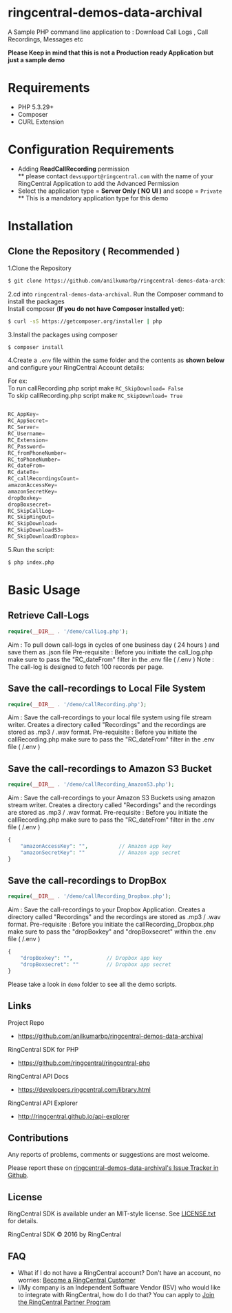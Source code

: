 # ringcentral-demos-data-archival
A Sample PHP command line application to : Download Call Logs , Call Recordings, Messages etc

**Please Keep in mind that this is not a Production ready Application but just a sample demo**

 
# Requirements

- PHP 5.3.29+
- Composer
- CURL Extension

# Configuration Requirements

- Adding **ReadCallRecording** permission  
  ** please contact `devsupport@ringcentral.com` with the name of your RingCentral Application to add the Advanced Permission
- Select the application type = **Server Only ( NO UI )**  and scope = `Private`   
  ** This is a mandatory application type for this demo 

# Installation


## Clone the Repository **( Recommended )**

1.Clone the Repository  
```sh
$ git clone https://github.com/anilkumarbp/ringcentral-demos-data-archival.git
```  
2.cd into `ringcentral-demos-data-archival`. Run the Composer command to install the packages  
 Install composer (**If you do not have Composer installed yet**):  
```sh
$ curl -sS https://getcomposer.org/installer | php
```  
3.Install the packages using composer  
```sh
$ composer install
```  
4.Create a `.env` file within the same folder and the contents as **shown below** and configure your RingCentral Account details:

For ex:  
        To run callRecording.php script make `RC_SkipDownload= False`  
        To skip callRecording.php script make `RC_SkipDownload= True` 

```php

RC_AppKey= 							
RC_AppSecret= 
RC_Server= 
RC_Username= 
RC_Extension= 
RC_Password= 
RC_fromPhoneNumber= 
RC_toPhoneNumber= 
RC_dateFrom= 
RC_dateTo= 
RC_callRecordingsCount= 
amazonAccessKey= 
amazonSecretKey= 
dropBoxkey= 
dropBoxsecret= 
RC_SkipCallLog=           
RC_SkipRingOut=         
RC_SkipDownload=     
RC_SkipDownloadS3= 
RC_SkipDownloadDropbox=  

```  
5.Run the script:

```sh
$ php index.php
```

# Basic Usage

## Retrieve Call-Logs

```php
require(__DIR__ . '/demo/callLog.php');
```
Aim : To pull down call-logs in cycles of one business day ( 24 hours ) and save them as .json file
Pre-requisite : Before you initiate the call_log.php make sure to pass the "RC_dateFrom" filter in the .env file ( /.env )
Note : The call-log is designed to fetch 100 records per page.

## Save the call-recordings to Local File System

```php
require(__DIR__ . '/demo/callRecording.php');
```
Aim : Save the call-recordings to your local file system using file stream writer. Creates a directory called "Recordings" and the recordings are stored as .mp3 / .wav format.
Pre-requisite : Before you initiate the callRecording.php make sure to pass the "RC_dateFrom" filter in the .env file ( /.env )

## Save the call-recordings to Amazon S3 Bucket

```php
require(__DIR__ . '/demo/callRecording_AmazonS3.php');
```
Aim : Save the call-recordings to your Amazon S3 Buckets using amazon stream writer. Creates a directory called "Recordings" and the recordings are stored as .mp3 / .wav format.
Pre-requisite : Before you initiate the callRecording.php make sure to pass the "RC_dateFrom" filter in the .env file ( /.env )
```php
{
	"amazonAccessKey": "", 			// Amazon app key       
	"amazonSecretKey": ""			// Amazon app secret
}
```

## Save the call-recordings to DropBox

```php
require(__DIR__ . '/demo/callRecording_Dropbox.php');
```
Aim : Save the call-recordings to your Dropbox Application. Creates a directory called "Recordings" and the recordings are stored as .mp3 / .wav format.
Pre-requisite : Before you initiate the callRecording_Dropbox.php make sure to pass the "dropBoxkey" and "dropBoxsecret" within the .env file ( /.env )

```php
{
	"dropBoxkey": "", 			// Dropbox app key       
	"dropBoxsecret": ""			// Dropbox app secret
}
```


Please take a look in `demo` folder to see all the demo scripts.


## Links

Project Repo

* https://github.com/anilkumarbp/ringcentral-demos-data-archival

RingCentral SDK for PHP

* https://github.com/ringcentral/ringcentral-php

RingCentral API Docs

* https://developers.ringcentral.com/library.html

RingCentral API Explorer

* http://ringcentral.github.io/api-explorer

## Contributions

Any reports of problems, comments or suggestions are most welcome.

Please report these on [ringcentral-demos-data-archival's Issue Tracker in Github](https://github.com/anilkumarbp/ringcentral-demos-data-archival/issues).

## License

RingCentral SDK is available under an MIT-style license. See [LICENSE.txt](LICENSE.txt) for details.

RingCentral SDK &copy; 2016 by RingCentral

## FAQ

* What if I do not have a RingCentral account? Don't have an account, no worries: [Become a RingCentral Customer](https://www.ringcentral.com/office/plansandpricing.html)
* I/My company is an Independent Software Vendor (ISV) who would like to integrate with RingCentral, how do I do that? You can apply to [Join the RingCentral Partner Program](http://www.ringcentral.com/partner/isvreseller.html)

